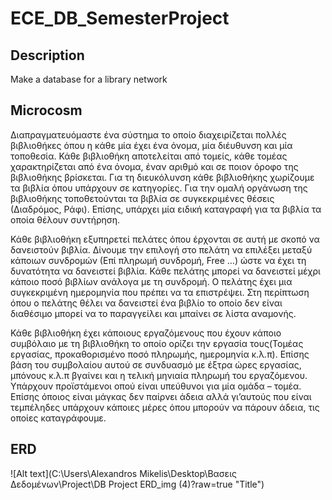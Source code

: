 # ECE_DB_SemesterProject

## Description
  Make a database for a library network 


## Microcosm
Διαπραγματευόμαστε ένα σύστημα το οποίο διαχειρίζεται πολλές βιβλιοθήκες όπου η κάθε μία έχει ένα όνομα, μία διέυθυνση και μία τοποθεσία. Κάθε βιβλιοθήκη αποτελείται από τομείς, κάθε τομέας χαρακτηρίζεται από ένα όνομα, έναν αριθμό και σε ποιον όροφο της  βιβλιοθήκης βρίσκεται. Για τη διευκόλυνση κάθε βιβλιοθήκης χωρίζουμε τα βιβλία όπου υπάρχουν σε κατηγορίες. Για την ομαλή οργάνωση της βιβλιοθήκης τοποθετούνται τα βιβλία σε συγκεκριμένες θέσεις (Διαδρόμος, Ράφι).  Επίσης, υπάρχει μία ειδική καταγραφή για τα βιβλία τα οποία θέλουν συντήρηση.

Κάθε βιβλιοθήκη εξυπηρετεί πελάτες όπου έρχονται σε αυτή με σκοπό να δανειστούν βιβλία. Δίνουμε την επιλογή στο πελάτη να επιλέξει μεταξύ κάποιων συνδρομών (Επί πληρωμή συνδρομή, Free …) ώστε να έχει τη δυνατότητα να δανειστεί βιβλία. Κάθε πελάτης μπορεί να δανειστεί μέχρι κάποιο ποσό βιβλίων ανάλογα με τη συνδρομή. Ο πελάτης έχει μια συγκεκριμένη ημερομηνία που πρέπει να τα επιστρέψει. Στη περίπτωση όπου ο πελάτης θέλει να δανειστεί ένα βιβλίο το οποίο δεν είναι διαθέσιμο μπορεί να το παραγγείλει και μπαίνει σε λίστα αναμονής. 

Κάθε βιβλιοθήκη έχει κάποιους εργαζόμενους που έχουν κάποιο συμβόλαιο με τη βιβλιοθήκη το οποίο ορίζει την εργασία τους(Τομέας εργασίας, προκαθορισμένο ποσό πληρωμής, ημερομηνία κ.λ.π). Επίσης βάση του συμβολαίου αυτού σε συνδυασμό με έξτρα ώρες εργασίας, μπόνους κ.λ.π βγαίνει και η τελική μηνιαία πληρωμή του εργαζόμενου. Υπάρχουν προϊστάμενοι οπού είναι υπεύθυνοι για μία ομάδα – τομέα. Επίσης όποιος είναι μάγκας δεν παίρνει άδεια αλλά γι’αυτούς που είναι τεμπέληδες υπάρχουν κάποιες μέρες όπου μπορούν να πάρουν άδεια, τις οποίες καταγράφουμε.

## ERD 
![Alt text](C:\Users\Alexandros Mikelis\Desktop\Βασεις Δεδομένων\Project\DB Project ERD_img (4)?raw=true "Title")
